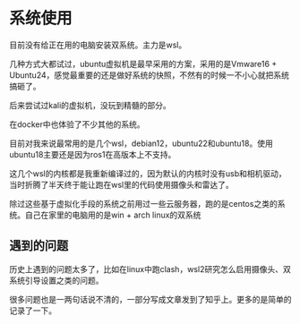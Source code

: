 # 系统使用
目前没有给正在用的电脑安装双系统。主力是wsl。

几种方式大都试过，ubuntu虚拟机是最早采用的方案，采用的是Vmware16 + Ubuntu24，感觉最重要的还是做好系统的快照，不然有的时候一不小心就把系统搞砸了。

后来尝试过kali的虚拟机，没玩到精髓的部分。

在docker中也体验了不少其他的系统。

目前对我来说最常用的是几个wsl，debian12，ubuntu22和ubuntu18。使用ubuntu18主要还是因为ros1在高版本上不支持。

这几个wsl的内核都是我重新编译过的，因为默认的内核时没有usb和相机驱动，当时折腾了半天终于能让跑在wsl里的代码使用摄像头和雷达了。

除过这些基于虚拟化手段的系统之前用过一些云服务器，跑的是centos之类的系统。自己在家里的电脑用的是win + arch linux的双系统

## 遇到的问题
历史上遇到的问题太多了，比如在linux中跑clash，wsl2研究怎么启用摄像头、双系统引导设置之类的问题。

很多问题也是一两句话说不清的，一部分写成文章发到了知乎上。更多的是简单的记录了一下。
